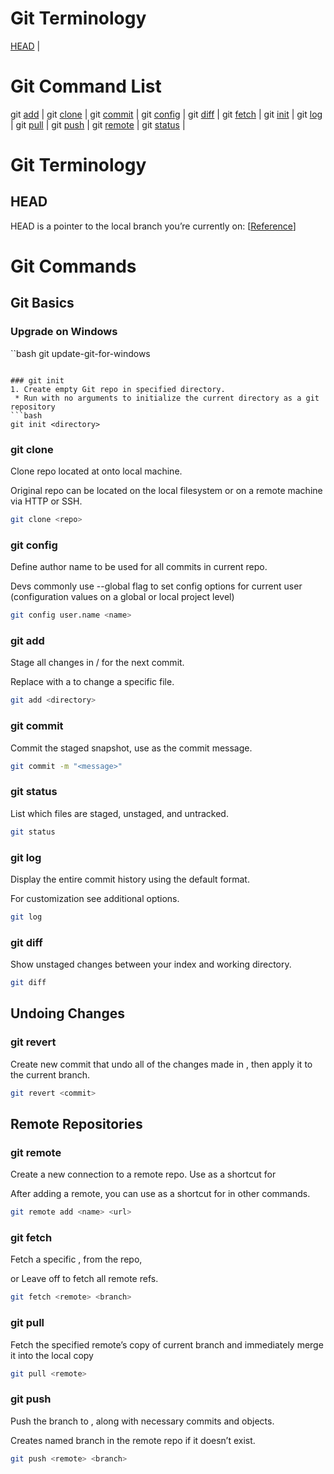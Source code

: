 # Git Terminology
[HEAD](#HEAD) | 

# Git Command List
git [add](#git-add) |
git [clone](#git-clone) |
git [commit](#git-commit) |
git [config](#git-config) |
git [diff](#git-diff) |
git [fetch](#git-fetch) |
git [init](#git-init) |
git [log](#git-log) |
git [pull](#git-pull) |
git [push](#git-push) |
git [remote](#git-remote) |
git [status](#git-status) |

# Git Terminology
## HEAD
HEAD is a pointer to the local branch you’re currently on: [[Reference](https://git-scm.com/book/en/v2/Git-Branching-Branches-in-a-Nutshell#_switching_branches)]

# Git Commands

## Git Basics

### Upgrade on Windows
``bash
 git update-git-for-windows
 ```

### git init
1. Create empty Git repo in specified directory. 
  * Run with no arguments to initialize the current directory as a git repository
```bash 
git init <directory>
```
 
### git clone
Clone repo located at <repo> onto local machine. 
  
Original repo can be located on the local filesystem or on a remote machine via HTTP or SSH.
```bash
git clone <repo>
```

### git config
Define author name to be used for all commits in current repo. 

Devs commonly use --global flag to set config options for current user (configuration values on a global or local project level)
```bash
git config user.name <name>
```

### git add
Stage all changes in <directory> / <file> for the next commit.
  
Replace <directory> with a <file> to change a specific file.
```bash
git add <directory>
```
 
### git commit
Commit the staged snapshot, use <message> as the commit message.
```bash
git commit -m "<message>"
```
 
### git status
List which files are staged, unstaged, and untracked.
```bash
git status
```

### git log
Display the entire commit history using the default format.

For customization see additional options.
```bash
git log
```

### git diff
Show unstaged changes between your index and working directory.
```bash
git diff
```

## Undoing Changes
### git revert
Create new commit that undo all of the changes made in <commit>, then apply it to the current branch.
```bash 
git revert <commit>
```


## Remote Repositories
### git remote 
Create a new connection to a remote repo. Use <name> as a shortcut for <url>

After adding a remote, you can use <name> as a shortcut for <url> in other commands.
```bash 
git remote add <name> <url>
```

### git fetch
Fetch a specific <branch>, from the repo, 

or Leave off <branch> to fetch all remote refs.
```bash 
git fetch <remote> <branch>
```

### git pull
Fetch the specified remote’s copy of current branch and immediately merge it into the local copy
```bash
git pull <remote>
```

### git push 
Push the branch to <remote>, along with necessary commits and objects. 

Creates named branch in the remote repo if it doesn’t exist.
```bash
git push <remote> <branch>
```

